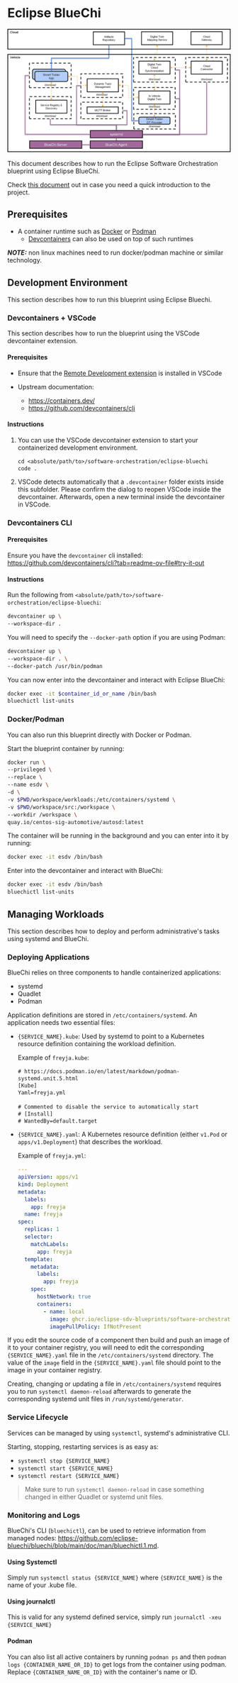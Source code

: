 # Eclipse BlueChi

![Smart trailer blueprint](../docs/diagrams/bluechi_impl.svg)

This document describes how to run the Eclipse Software Orchestration blueprint using Eclipse BlueChi.

Check [this document](./what-is-bluechi.md) out in case you need a quick introduction to the project.

## Prerequisites

* A container runtime such as [Docker](https://docs.docker.com/get-docker/) or [Podman](https://podman.io/docs/installation)
  * [Devcontainers](./https://containers.dev/) can also be used on top of such runtimes

**_NOTE:_** non linux machines need to run docker/podman machine or similar technology.

## Development Environment

This section describes how to run this blueprint using Eclipse Bluechi.

### Devcontainers + VSCode

This section describes how to run the blueprint using the VSCode devcontainer extension.

#### Prerequisites

* Ensure that the [Remote Development extension](https://marketplace.visualstudio.com/items?itemName=ms-vscode-remote.vscode-remote-extensionpack) is installed in VSCode

* Upstream documentation:
  * <https://containers.dev/>
  * https://github.com/devcontainers/cli

#### Instructions

1. You can use the VSCode devcontainer extension to start your containerized development environment.
    ```shell
    cd <absolute/path/to>/software-orchestration/eclipse-bluechi
    code .
    ```

1. VSCode detects automatically that a `.devcontainer` folder exists inside this subfolder. Please confirm the dialog to reopen VSCode inside the devcontainer. Afterwards, open a new terminal inside the devcontainer in VSCode.

### Devcontainers CLI

#### Prerequisites

Ensure you have the `devcontainer` cli installed: https://github.com/devcontainers/cli?tab=readme-ov-file#try-it-out

#### Instructions

Run the following from `<absolute/path/to>/software-orchestration/eclipse-bluechi`:

```sh
devcontainer up \
--workspace-dir .
```

You will need to specify the `--docker-path` option if you are using Podman:

```sh
devcontainer up \
--workspace-dir . \
--docker-patch /usr/bin/podman
```

You can now enter into the devcontainer and interact with Eclipse BlueChi:

```sh
docker exec -it $container_id_or_name /bin/bash
bluechictl list-units
```

### Docker/Podman

You can also run this blueprint directly with Docker or Podman.

Start the blueprint container by running:

```sh
docker run \
--privileged \
--replace \
--name esdv \
-d \
-v $PWD/workspace/workloads:/etc/containers/systemd \
-v $PWD/workspace/src:/workspace \
--workdir /workspace \
quay.io/centos-sig-automotive/autosd:latest
```

The container will be running in the background and you can enter into it by running:

```sh
docker exec -it esdv /bin/bash
```

Enter into the devcontainer and interact with BlueChi:

```sh
docker exec -it esdv /bin/bash
bluechictl list-units
```

## Managing Workloads

This section describes how to deploy and perform administrative's tasks using
systemd and BlueChi.

### Deploying Applications

BlueChi relies on three components to handle containerized applications:

* systemd
* Quadlet
* Podman

Application definitions are stored in `/etc/containers/systemd`. An application
needs two essential files:

* `{SERVICE_NAME}.kube`: Used by systemd to point to a Kubernetes resource definition
  containing the workload definition.

  Example of `freyja.kube`:
    ```kube
    # https://docs.podman.io/en/latest/markdown/podman-systemd.unit.5.html
    [Kube]
    Yaml=freyja.yml

    # Commented to disable the service to automatically start
    # [Install]
    # WantedBy=default.target
    ```
* `{SERVICE_NAME}.yaml`: A Kubernetes resource definition (either `v1.Pod` or
  `apps/v1.Deployment`) that describes the workload.

  Example of `freyja.yml`:
    ```yaml
    ---
    apiVersion: apps/v1
    kind: Deployment
    metadata:
      labels:
        app: freyja
      name: freyja
    spec:
      replicas: 1
      selector:
        matchLabels:
          app: freyja
      template:
        metadata:
          labels:
            app: freyja
        spec:
          hostNetwork: true
          containers:
            - name: local
              image: ghcr.io/eclipse-sdv-blueprints/software-orchestration/eclipse-freyja/local-with-ibeji:0.1.0
              imagePullPolicy: IfNotPresent
    ```

If you edit the source code of a component then build and push an image of it to your container registry, you will need to edit the corresponding `{SERVICE_NAME}.yaml` file in the `/etc/containers/systemd` directory. The value of the `image` field in the `{SERVICE_NAME}.yaml` file should point to the image in your container registry.

Creating, changing or updating a file in `/etc/containers/systemd` requires you to run `systemctl daemon-reload` afterwards to generate the corresponding systemd unit files in
`/run/systemd/generator`.

### Service Lifecycle

Services can be managed by using `systemctl`, systemd's administrative CLI.

Starting, stopping, restarting services is as easy as:

* `systemctl stop {SERVICE_NAME}`
* `systemctl start {SERVICE_NAME}`
* `systemctl restart {SERVICE_NAME}`

> Make sure to run `systemctl daemon-reload` in case something changed in either Quadlet or systemd unit files.

### Monitoring and Logs

BlueChi's CLI (`bluechictl`), can be used to retrieve information from
managed nodes:
<https://github.com/eclipse-bluechi/bluechi/blob/main/doc/man/bluechictl.1.md>.

#### Using Systemctl

Simply run `systemctl status {SERVICE_NAME}` where `{SERVICE_NAME}` is the name of your .kube file.

#### Using journalctl

This is valid for any systemd defined service, simply run `journalctl -xeu {SERVICE_NAME}`

#### Podman

You can also list all active containers by running `podman ps` and then `podman logs {CONTAINER_NAME_OR_ID}` to
get logs from the container using podman. Replace `{CONTAINER_NAME_OR_ID}` with the container's name or ID.
